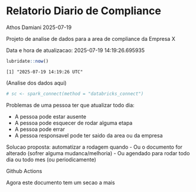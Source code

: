 # Relatorio Diario de Compliance
Athos Damiani
2025-07-19

Projeto de analise de dados para a area de compliance da Empresa X

Data e hora de atualizacao: 2025-07-19 14:19:26.695935

``` r
lubridate::now()
```

    [1] "2025-07-19 14:19:26 UTC"

(Analise dos dados aqui)

``` r
# sc <- spark_connect(method = "databricks_connect")
```

Problemas de uma pessoa ter que atualizar todo dia:

-   A pessoa pode estar ausente
-   A pessoa pode esquecer de rodar alguma etapa
-   A pessoa pode errar
-   A pessoa responsavel pode ter saido da area ou da empresa

Solucao proposta: automatizar a rodagem quando - Ou o documento for
alterado (sofrer alguma mudanca/melhoria) - Ou agendado para rodar todo
dia ou todo mes (ou periodicamente)

Github Actions

Agora este documento tem um secao a mais
